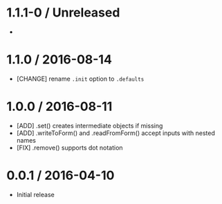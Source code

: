 # 1.1.1-0 / Unreleased
  *

# 1.1.0 / 2016-08-14
  * [CHANGE] rename `.init` option to `.defaults`

# 1.0.0 / 2016-08-11
  * [ADD] .set() creates intermediate objects if missing
  * [ADD] .writeToForm() and .readFromForm() accept inputs with nested names
  * [FIX] .remove() supports dot notation

# 0.0.1 / 2016-04-10
  * Initial release
